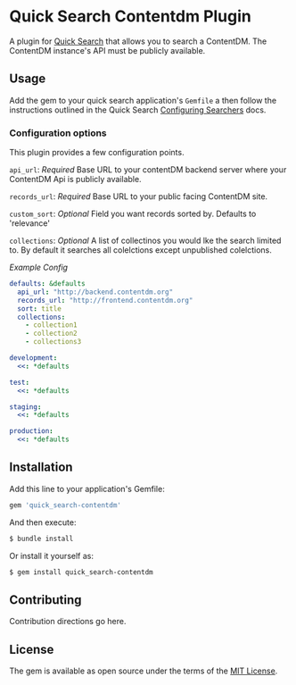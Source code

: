 # Quick Search Contentdm Plugin
A plugin for [Quick Search](http://www.lib.ncsu.edu/reports/quicksearch) that allows you to search a ContentDM. The ContentDM instance's API must be publicly available.

## Usage
Add the gem to your quick search application's `Gemfile` a then follow the instructions outlined in the Quick Search [Configuring Searchers](https://github.com/NCSU-Libraries/quick_search/blob/master/docs/configuration.md#configuring-searchers) docs.

### Configuration options
This plugin provides a few configuration points.

`api_url`: _Required_ Base URL to your contentDM backend server where your ContentDM Api is publicly available.

`records_url`: _Required_ Base URL to your public facing ContentDM site.

`custom_sort`: _Optional_ Field you want records sorted by. Defaults to 'relevance'

`collections`: _Optional_ A list of collectinos you would lke the search limited to. By default it searches all colelctions except unpublished colelctions.

_Example Config_
```yaml
defaults: &defaults
  api_url: "http://backend.contentdm.org"
  records_url: "http://frontend.contentdm.org"
  sort: title
  collections:
    - collection1
    - collection2
    - collections3

development:
  <<: *defaults

test:
  <<: *defaults

staging:
  <<: *defaults

production:
  <<: *defaults


```


## Installation
Add this line to your application's Gemfile:

```ruby
gem 'quick_search-contentdm'
```

And then execute:
```bash
$ bundle install
```

Or install it yourself as:
```bash
$ gem install quick_search-contentdm
```

## Contributing
Contribution directions go here.

## License
The gem is available as open source under the terms of the [MIT License](http://opensource.org/licenses/MIT).
